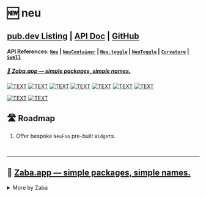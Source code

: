 # 🆕 neu
## [pub.dev Listing](https://pub.dev/packages/neu) | [API Doc](https://pub.dev/documentation/neu/latest) | [GitHub](https://github.com/Zabadam/neu)
#### API References: [`Neu`](https://pub.dev/documentation/neu/latest/neu/Neu-class.html) | [`NeuContainer`](https://pub.dev/documentation/neu/latest/neu/NeuContainer-class.html) | [`Neu.toggle`](https://pub.dev/documentation/neu/latest/neu/Neu/Neu.toggle.html) | [`NeuToggle`](https://pub.dev/documentation/neu/latest/neu/NeuToggle-class.html) | [`Curvature`](https://pub.dev/documentation/neu/latest/neu/Curvature-class.html) | [`Swell`](https://pub.dev/documentation/neu/latest/neu/Swell-class.html)
##### [🐸 Zaba.app ― simple packages, simple names.](#-zabaapp--simple-packages-simple-nameshttpspubdevpublisherszabaapppackages-other-flutter-packages-published-by-zabaapp)

[![TEXT](https://raw.githubusercontent.com/Zabadam/neu/main/doc/curvature.gif)](https://raw.githubusercontent.com/Zabadam/spectrum/main/doc/curvature.gif 'Click for full size | TEXT')
[![TEXT](https://raw.githubusercontent.com/Zabadam/neu/main/doc/depth.gif)](https://raw.githubusercontent.com/Zabadam/spectrum/main/doc/depth.gif 'Click for full size | TEXT')
[![TEXT](https://raw.githubusercontent.com/Zabadam/neu/main/doc/lightSource.gif)](https://raw.githubusercontent.com/Zabadam/spectrum/main/doc/lightSource.gif 'Click for full size | TEXT')
[![TEXT](https://raw.githubusercontent.com/Zabadam/neu/main/doc/spread.gif)](https://raw.githubusercontent.com/Zabadam/spectrum/main/doc/spread.gif 'Click for full size | TEXT')
[![TEXT](https://raw.githubusercontent.com/Zabadam/neu/main/doc/swell.gif)](https://raw.githubusercontent.com/Zabadam/spectrum/main/doc/swell.gif 'Click for full size | TEXT')
[![TEXT](https://raw.githubusercontent.com/Zabadam/neu/main/doc/toggle_small.gif)](https://raw.githubusercontent.com/Zabadam/spectrum/main/doc/toggle_small.gif 'Click for full size | TEXT')
[![TEXT](https://raw.githubusercontent.com/Zabadam/neu/main/doc/toggle_big.gif)](https://raw.githubusercontent.com/Zabadam/spectrum/main/doc/toggle_big.gif 'Click for full size | TEXT')

[![TEXT](https://raw.githubusercontent.com/Zabadam/neu/main/doc/Curvature_Swell.png)](https://raw.githubusercontent.com/Zabadam/spectrum/main/doc/Curvature_Swell.png 'Click for full size | TEXT')
[![TEXT](https://raw.githubusercontent.com/Zabadam/neu/main/doc/Neu.textStyle.png)](https://raw.githubusercontent.com/Zabadam/spectrum/main/doc/Neu.textStyle.png 'Click for full size | TEXT')

## 🛣️ Roadmap
1. Offer bespoke `NeuFoo` pre-built `Widget`s. 

<br />

---

## 🐸 [Zaba.app ― simple packages, simple names.](https://pub.dev/publishers/zaba.app/packages 'Other Flutter packages published by Zaba.app')

<details>
<summary>More by Zaba</summary>

### Widgets to wrap other widgets
- ## 🕹️ [xl](https://pub.dev/packages/xl 'implement accelerometer-fueled interactions with a layering paradigm')
- ## 🌈 [foil](https://pub.dev/packages/foil 'implement accelerometer-reactive gradients in a cinch')
- ## 📜 [curtains](https://pub.dev/packages/curtains 'provide animated shadow decorations for a scrollable to allude to unrevealed content')
---
### Container widget that wraps many functionalities
- ## 🌟 [surface](https://pub.dev/packages/surface 'animated, morphing container with specs for Shape, Appearance, Filter, Tactility')
---
### Work great alone or employed above
- ## 🆕 [neu](https://pub.dev/packages/neu 'A helper for generating outstanding neumorphic-conforming designs')
- ## 🙋‍♂️ [img](https://pub.dev/packages/img 'An extended Image \"Too\" and DecorationImageToo that support an expanded Repeat.mirror painting mode')
- ## 🙋‍♂️ [icon](https://pub.dev/packages/icon 'An extended Icon \"Too\" for those that are not actually square, plus shadows support + IconUtils')
- ## 🏓 [ball](https://pub.dev/packages/ball 'a bouncy, position-mirroring splash factory that\'s totally customizable')
- ## 👥 [shadows](https://pub.dev/packages/shadows 'convert a double-based \`elevation\` + BoxShadow and List\<BoxShadow\> extensions')
- ## 🎨 [spectrum](https://pub.dev/packages/spectrum 'A literal rainbow of Color and Gradient utilities and goodies')
</details>
